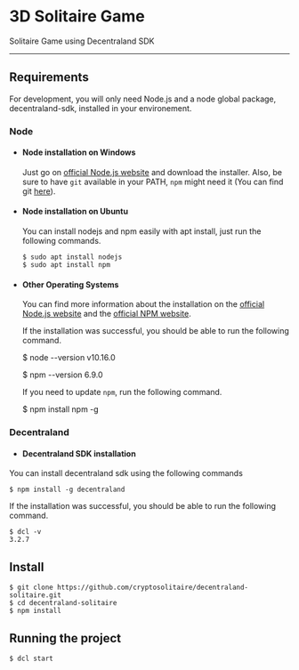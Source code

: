 # 3D Solitaire Game

Solitaire Game using Decentraland SDK

---
## Requirements

For development, you will only need Node.js and a node global package, decentraland-sdk, installed in your environement.

### Node
- #### Node installation on Windows

  Just go on [official Node.js website](https://nodejs.org/) and download the installer.
Also, be sure to have `git` available in your PATH, `npm` might need it (You can find git [here](https://git-scm.com/)).

- #### Node installation on Ubuntu

  You can install nodejs and npm easily with apt install, just run the following commands.

      $ sudo apt install nodejs
      $ sudo apt install npm

- #### Other Operating Systems
  You can find more information about the installation on the [official Node.js website](https://nodejs.org/) and the [official NPM website](https://npmjs.org/).

  If the installation was successful, you should be able to run the following command.

    $ node --version
    v10.16.0

    $ npm --version
    6.9.0

  If you need to update `npm`, run the following command.

    $ npm install npm -g

### Decentraland
 - #### Decentraland SDK installation

  You can install decentraland sdk using the following commands

    $ npm install -g decentraland

  If the installation was successful, you should be able to run the following command.

    $ dcl -v
    3.2.7

## Install

    $ git clone https://github.com/cryptosolitaire/decentraland-solitaire.git
    $ cd decentraland-solitaire
    $ npm install

## Running the project

    $ dcl start


